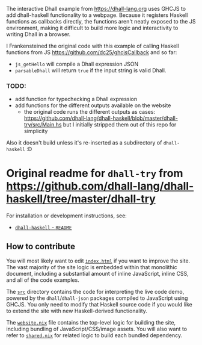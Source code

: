 The interactive Dhall example from https://dhall-lang.org uses GHCJS to add
dhall-haskell functionality to a webpage. Because it registers Haskell
functions as callbacks directly, the functions aren't neatly exposed
to the JS environment, making it difficult to build more logic
and interactivity to writing Dhall in a browser.

I Frankensteined the original code with this example of calling
Haskell functions from JS https://github.com/dc25/ghcjsCallback
and so far:
- `js_getHello` will compile a Dhall expression JSON
- `parsableDhall` will return `true` if the input string is valid Dhall.

### TODO: 
- add function for typechecking a Dhall expression
- add functions for the different outputs available on the website
  - the original code runs the different outputs as cases:  https://github.com/dhall-lang/dhall-haskell/blob/master/dhall-try/src/Main.hs
    but I initially stripped them out of this repo for simplicity
    
Also it doesn't build unless it's re-inserted as a subdirectory of `dhall-haskell` :D



# Original readme for `dhall-try` from https://github.com/dhall-lang/dhall-haskell/tree/master/dhall-try

For installation or development instructions, see:

* [`dhall-haskell` - `README`](https://github.com/dhall-lang/dhall-haskell/blob/master/README.md#build-the-website)

## How to contribute

You will most likely want to edit [`index.html`](./index.html) if you want to
improve the site.  The vast majority of the site logic is embedded within that
monolithic document, including a substantial amount of inline JavaScript, inline
CSS, and all of the code examples.

The [`src`](./src) directory contains the code for interpreting the live code
demo, powered by the `dhall`/`dhall-json` packages compiled to JavaScript using
GHCJS.  You only need to modify that Haskell source code if you would like to
extend the site with new Haskell-derived functionality.

The [`website.nix`](../nix/website.nix) file contains the top-level logic for
building the site, including bundling of JavaScript/CSS/image assets.  You will
also want to refer to [`shared.nix`](../nix/shared.nix) for related logic to
build each bundled dependency.
